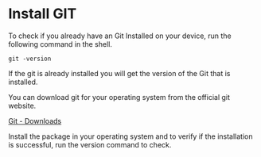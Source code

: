 # Install GIT

To check if you already have an Git Installed on your device, run the following command in the shell.

```
git -version
```

If the git is already installed you will get the version of the Git that is installed.

You can download git for your operating system from the official git website.

[Git - Downloads](https://git-scm.com/downloads)

Install the package in your operating system and to verify if the installation is successful, run the version command to check.
